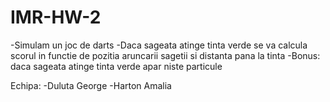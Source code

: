 # IMR-HW-2
-Simulam un joc de darts
-Daca sageata atinge tinta verde se va calcula scorul in functie de pozitia aruncarii sagetii si distanta pana la tinta
-Bonus: daca sageata atinge tinta verde apar niste particule

Echipa:
-Duluta George 
-Harton Amalia 
